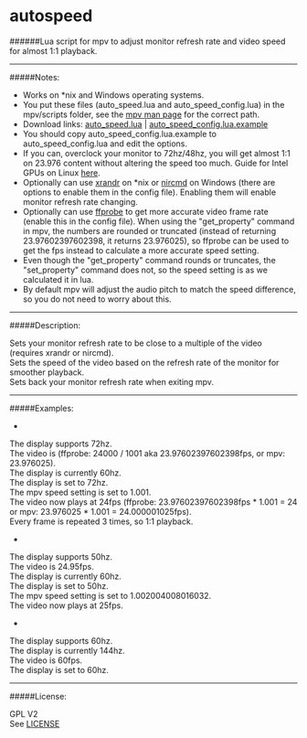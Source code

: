 # autospeed

######Lua script for mpv to adjust monitor refresh rate and video speed for almost 1:1 playback.

--------------

#####Notes:

* Works on *nix and Windows operating systems.
* You put these files (auto_speed.lua and auto_speed_config.lua) in the mpv/scripts folder, see the [mpv man page](https://github.com/mpv-player/mpv/blob/master/DOCS/man/mpv.rst#files) for the correct path.
* Download links: [auto_speed.lua](https://raw.githubusercontent.com/kevinlekiller/mpv_scripts/master/autospeed/auto_speed.lua) | [auto_speed_config.lua.example](https://raw.githubusercontent.com/kevinlekiller/mpv_scripts/master/autospeed/auto_speed_config.lua.example)
* You should copy auto_speed_config.lua.example to auto_speed_config.lua and edit the options.
* If you can, overclock your monitor to 72hz/48hz, you will get almost 1:1 on 23.976 content without altering the speed too much. Guide for Intel GPUs on Linux [here](https://github.com/kevinlekiller/linux_intel_display_overclocking).
* Optionally can use [xrandr](http://www.x.org/wiki/Projects/XRandR/) on *nix or [nircmd](http://www.nirsoft.net/utils/nircmd.html) on Windows (there are options to enable them in the config file). Enabling them will enable monitor refresh rate changing.
* Optionally can use [ffprobe](https://www.ffmpeg.org/download.html) to get more accurate video frame rate (enable this in the config file). When using the "get_property" command in mpv, the numbers are rounded or truncated (instead of returning 23.97602397602398, it returns 23.976025), so ffprobe can be used to get the fps instead to calculate a more accurate speed setting.
* Even though the "get\_property" command rounds or truncates, the "set_property" command does not, so the speed setting is as we calculated it in lua.
* By default mpv will adjust the audio pitch to match the speed difference, so you do not need to worry about this.

--------------

#####Description:

Sets your monitor refresh rate to be close to a multiple of the video (requires xrandr or nircmd).  
Sets the speed of the video based on the refresh rate of the monitor for smoother playback.  
Sets back your monitor refresh rate when exiting mpv.

--------------

#####Examples:

* >
The display supports 72hz.  
The video is (ffprobe: 24000 / 1001 aka 23.97602397602398fps, or mpv: 23.976025).  
The display is currently 60hz.  
The display is set to 72hz.  
The mpv speed setting is set to 1.001.  
The video now plays at 24fps (ffprobe: 23.97602397602398fps * 1.001 = 24 or mpv: 23.976025 * 1.001 = 24.000001025fps).  
Every frame is repeated 3 times, so 1:1 playback.

* >  
The display supports 50hz.  
The video is 24.95fps.  
The display is currently 60hz.  
The display is set to 50hz.  
The mpv speed setting is set to 1.002004008016032.  
The video now plays at 25fps.  

* >  
The display supports 60hz.  
The display is currently 144hz.  
The video is 60fps.  
The display is set to 60hz.

--------------

#####License:

GPL V2  
See [LICENSE](https://github.com/kevinlekiller/mpv_scripts/blob/master/LICENSE)
